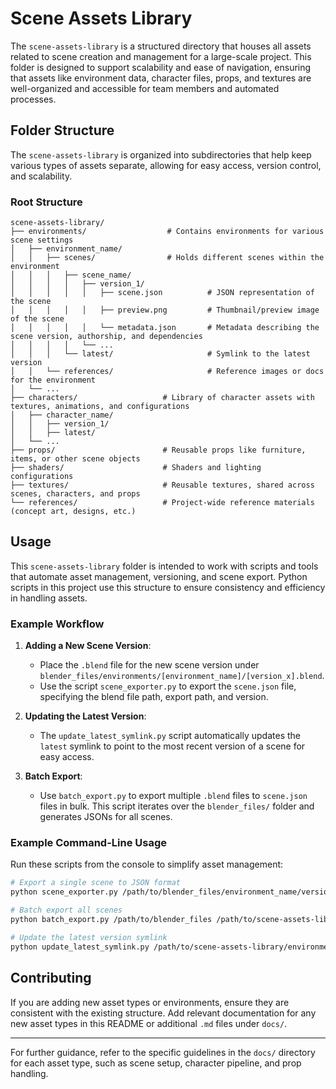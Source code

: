 
# Scene Assets Library

The `scene-assets-library` is a structured directory that houses all assets related to scene creation and management for a large-scale project. 
This folder is designed to support scalability and ease of navigation, ensuring that assets like environment data, character files, props, and textures are well-organized 
and accessible for team members and automated processes.

## Folder Structure

The `scene-assets-library` is organized into subdirectories that help keep various types of assets separate, allowing for easy access, version control, and scalability.

### Root Structure

```plaintext
scene-assets-library/
├── environments/                  # Contains environments for various scene settings
│   ├── environment_name/
│   │   ├── scenes/                # Holds different scenes within the environment
│   │   │   ├── scene_name/
│   │   │   │   ├── version_1/
│   │   │   │   │   ├── scene.json          # JSON representation of the scene
│   │   │   │   │   ├── preview.png         # Thumbnail/preview image of the scene
│   │   │   │   │   └── metadata.json       # Metadata describing the scene version, authorship, and dependencies
│   │   │   │   └── ...
│   │   │   └── latest/                     # Symlink to the latest version
│   │   └── references/                     # Reference images or docs for the environment
│   └── ...
├── characters/                   # Library of character assets with textures, animations, and configurations
│   ├── character_name/
│   │   ├── version_1/
│   │   ├── latest/
│   └── ...
├── props/                        # Reusable props like furniture, items, or other scene objects
├── shaders/                      # Shaders and lighting configurations
├── textures/                     # Reusable textures, shared across scenes, characters, and props
└── references/                   # Project-wide reference materials (concept art, designs, etc.)
```

## Usage

This `scene-assets-library` folder is intended to work with scripts and tools that automate asset management, versioning, and scene export. 
Python scripts in this project use this structure to ensure consistency and efficiency in handling assets.

### Example Workflow

1. **Adding a New Scene Version**:
   - Place the `.blend` file for the new scene version under `blender_files/environments/[environment_name]/[version_x].blend`.
   - Use the script `scene_exporter.py` to export the `scene.json` file, specifying the blend file path, export path, and version.

2. **Updating the Latest Version**:
   - The `update_latest_symlink.py` script automatically updates the `latest` symlink to point to the most recent version of a scene for easy access.

3. **Batch Export**:
   - Use `batch_export.py` to export multiple `.blend` files to `scene.json` files in bulk. This script iterates over the `blender_files/` folder and generates JSONs for all scenes.

### Example Command-Line Usage

Run these scripts from the console to simplify asset management:

```bash
# Export a single scene to JSON format
python scene_exporter.py /path/to/blender_files/environment_name/version_1.blend /path/to/scene-assets-library/environments/environment_name/scenes/scene_name 1

# Batch export all scenes
python batch_export.py /path/to/blender_files /path/to/scene-assets-library/environments

# Update the latest version symlink
python update_latest_symlink.py /path/to/scene-assets-library/environments/environment_name/scenes/scene_name
```

## Contributing

If you are adding new asset types or environments, ensure they are consistent with the existing structure. 
Add relevant documentation for any new asset types in this README or additional `.md` files under `docs/`.

---

For further guidance, refer to the specific guidelines in the `docs/` directory for each asset type, such as scene setup, character pipeline, and prop handling.
